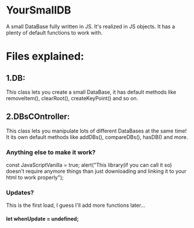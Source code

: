# YourSmallDB
A small DataBase fully written in JS. It's realized in JS objects. It has a plenty of default functions to work with.

# Files explained:
## 1.DB:
This class lets you create a small DataBase, it has default methods like removeItem(), clearRoot(), createKeyPoint() and so on.
## 2.DBsCOntroller:
This class lets you manipulate lots of different DataBases at the same time! It its own default methods like addDBs(), compareDBs(), hasDB() and more.

### Anything else to make it work?
const JavaScriptVanilla = true;
alert("This library(if you can call it so) doesn't require anymore things than just downloading and linking it to your html to work properly");

### Updates?
This is the first load, I guess I'll add more functions later...

#### let whenUpdate = undefined;
